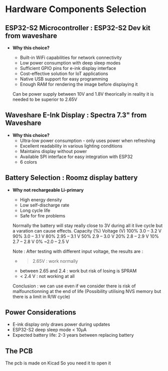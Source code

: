 # Hardware Components Selection

## ESP32-S2 Microcontroller : ESP32-S2 Dev kit from waveshare
- **Why this choice?**
  - Built-in WiFi capabilities for network connectivity
  - Low power consumption with deep sleep modes
  - Sufficient GPIO pins for e-ink display interface
  - Cost-effective solution for IoT applications
  - Native USB support for easy programming
  - Enough RAM for rendering the image before displaying it

  Can be power supply between 10V and 1.8V theorically in reality it is needed to be superior to 2.65V

## Waveshare E-Ink Display : Spectra 7.3" from Waveshare
- **Why this choice?**
  - Ultra-low power consumption - only uses power when refreshing
  - Excellent readability in various lighting conditions
  - Maintains display without power
  - Available SPI interface for easy integration with ESP32
  - 6 colors 

## Battery Selection : Roomz display battery
- **Why not rechargeable Li-primary**
  - High energy density
  - Low self-discharge rate
  - Long cycle life
  - Safe for fire problems

  Normally the battery will stay really close to 3V during all it live cycle but a varation can cause effects.
  Capacity (%)	Voltage (V)
  100%	        3.0 – 3.2 V
  90%	          3.0 – 3.1 V
  80%	          2.95 – 3.1 V
  50%	          2.9 – 3.0 V
  20%	          2.8 – 2.9 V
  10%	          2.7 – 2.8 V
  0%          	~2.0 – 2.5 V

  Note : After testing with different input voltage, the results are : 
  - > 2.65V : work normally
  - between 2.65 and 2.4 : work but risk of losing is SPRAM
  - < 2.4 V : not working at all

  Conclusion : we can use even if we consider there is risk of malfounctionning at the end of life
  (Possibility utilising NVS memory but there is a limit in R/W cycle)

## Power Considerations
- E-ink display only draws power during updates
- ESP32-S2 deep sleep mode < 10µA
- Expected battery life: 2-3 years between replacing battery


## The PCB 

The pcb is made on Kicad
So you need it to open it